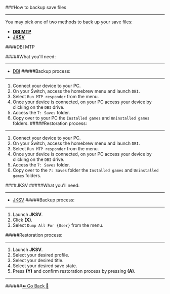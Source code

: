 ###How to backup save files
***
You may pick one of two methods to back up your save files:

* **[DBI MTP](https://rentry.org/BackupSaveFiles#dbi-mtp)**
* **[JKSV](https://rentry.org/BackupSaveFiles#jksv)**

[]()
####DBI MTP

#####What you'll need:
***
* [DBI](https://github.com/rashevskyv/dbi/releases/latest)
#####Backup process:
***
1. Connect your device to your PC.
2. On your Switch, access the homebrew menu and launch `DBI`.
3. Select `Run MTP responder` from the menu.
4. Once your device is connected, on your PC access your device by clicking on the `DBI` drive.
5. Access the `7: Saves` folder.
6. Copy over to your PC the `Ìnstalled games` and `Uninstalled games` folders.
#####Restoration process:
***
1. Connect your device to your PC.
2. On your Switch, access the homebrew menu and launch `DBI`.
3. Select `Run MTP responder` from the menu.
4. Once your device is connected, on your PC access your device by clicking on the `DBI` drive.
5. Access the `7: Saves` folder.
6. Copy over to the `7: Saves` folder the `Installed games` and `Uninstalled games` folders.

[]()
[]()

####JKSV
#####What you'll need:
***
* [JKSV](https://github.com/J-D-K/JKSV/releases/latest/download/JKSV.nro)
#####Backup process:
***
1. Launch **JKSV**.
2. Click **(X)**.
3. Select `Dump All For {User}` from the menu.

#####Restoration process:
***
1. Launch **JKSV**.
2. Select your desired profile.
3. Select your desired title.
4. Select your desired save state.
5. Press **(Y)** and confirm restoration process by pressing **(A)**.

***
######[⬅️ Go Back 🦝](https://rentry.org/homebrewandmisc)
